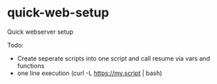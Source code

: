 # quick-web-setup
Quick webserver setup


Todo:
- Create seperate scripts into one script and call resume via vars and functions
- one line execution (curl -L https://my.script | bash)
